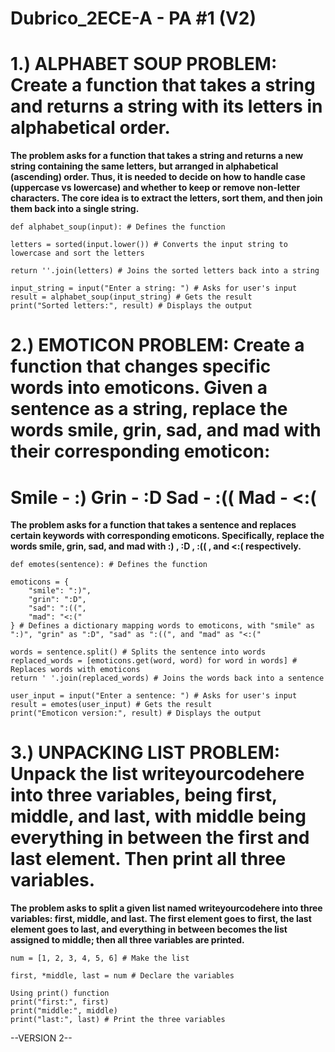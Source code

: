 # Dubrico_2ECE-A - PA #1 (V2)

# 1.) ALPHABET SOUP PROBLEM: Create a function that takes a string and returns a string with its letters in alphabetical order.

**The problem asks for a function that takes a string and returns a new string containing the same letters, but arranged in alphabetical (ascending) order. Thus, it is needed to decide on how to handle case (uppercase vs lowercase) and whether to keep or remove non-letter characters. The core idea is to extract the letters, sort them, and then join them back into a single string.**

    def alphabet_soup(input): # Defines the function

    letters = sorted(input.lower()) # Converts the input string to lowercase and sort the letters

    return ''.join(letters) # Joins the sorted letters back into a string

    input_string = input("Enter a string: ") # Asks for user's input
    result = alphabet_soup(input_string) # Gets the result
    print("Sorted letters:", result) # Displays the output


# 2.) EMOTICON PROBLEM: Create a function that changes specific words into emoticons. Given a sentence as a string, replace the words smile, grin, sad, and mad with their corresponding emoticon:

# Smile - :) Grin - :D Sad - :(( Mad - <:(

**The problem asks for a function that takes a sentence and replaces certain keywords with corresponding emoticons. Specifically, replace the words smile, grin, sad, and mad with :) , :D , :(( , and <:( respectively.**

    def emotes(sentence): # Defines the function

    emoticons = {
        "smile": ":)",
        "grin": ":D",
        "sad": ":((",
        "mad": "<:("
    } # Defines a dictionary mapping words to emoticons, with "smile" as ":)", "grin" as ":D", "sad" as ":((", and "mad" as "<:("
    
    words = sentence.split() # Splits the sentence into words
    replaced_words = [emoticons.get(word, word) for word in words] # Replaces words with emoticons
    return ' '.join(replaced_words) # Joins the words back into a sentence

    user_input = input("Enter a sentence: ") # Asks for user's input
    result = emotes(user_input) # Gets the result
    print("Emoticon version:", result) # Displays the output


# 3.) UNPACKING LIST PROBLEM: Unpack the list writeyourcodehere into three variables, being first, middle, and last, with middle being everything in between the first and last element. Then print all three variables.

**The problem asks to split a given list named writeyourcodehere into three variables: first, middle, and last. The first element goes to first, the last element goes to last, and everything in between becomes the list assigned to middle; then all three variables are printed.**

    num = [1, 2, 3, 4, 5, 6] # Make the list
    
    first, *middle, last = num # Declare the variables
    
    Using print() function
    print("first:", first)
    print("middle:", middle)
    print("last:", last) # Print the three variables

--VERSION 2--
